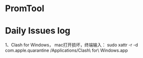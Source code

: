 # PromTool      
# Daily Issues log

1、Clash for Windows， mac打开损坏，终端输入：
sudo xattr -r -d com.apple.quarantine /Applications/Clash\ for\ Windows.app
